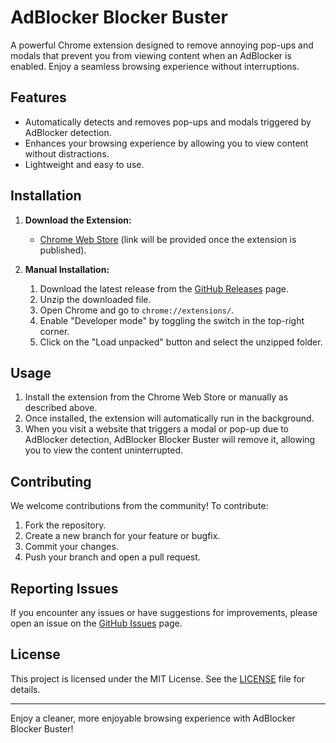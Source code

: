 # AdBlocker Blocker Buster

A powerful Chrome extension designed to remove annoying pop-ups and modals that prevent you from viewing content when an AdBlocker is enabled. Enjoy a seamless browsing experience without interruptions.

## Features

- Automatically detects and removes pop-ups and modals triggered by AdBlocker detection.
- Enhances your browsing experience by allowing you to view content without distractions.
- Lightweight and easy to use.

## Installation

1. **Download the Extension:**

   - [Chrome Web Store](#) (link will be provided once the extension is published).

2. **Manual Installation:**
   1. Download the latest release from the [GitHub Releases](https://github.com/ngoue/adblocker-blocker-buster/releases/) page.
   2. Unzip the downloaded file.
   3. Open Chrome and go to `chrome://extensions/`.
   4. Enable "Developer mode" by toggling the switch in the top-right corner.
   5. Click on the "Load unpacked" button and select the unzipped folder.

## Usage

1. Install the extension from the Chrome Web Store or manually as described above.
2. Once installed, the extension will automatically run in the background.
3. When you visit a website that triggers a modal or pop-up due to AdBlocker detection, AdBlocker Blocker Buster will remove it, allowing you to view the content uninterrupted.

## Contributing

We welcome contributions from the community! To contribute:

1. Fork the repository.
2. Create a new branch for your feature or bugfix.
3. Commit your changes.
4. Push your branch and open a pull request.

## Reporting Issues

If you encounter any issues or have suggestions for improvements, please open an issue on the [GitHub Issues](https://github.com/ngoue/adblocker-blocker-buster/issues) page.

## License

This project is licensed under the MIT License. See the [LICENSE](MIT-LICENSE.txt) file for details.

---

Enjoy a cleaner, more enjoyable browsing experience with AdBlocker Blocker Buster!
